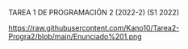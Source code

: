 TAREA 1 DE PROGRAMACIÓN 2 (2022-2) (S1 2022)



https://raw.githubusercontent.com/Kano10/Tarea2-Progra2/blob/main/Enunciado%201.png
